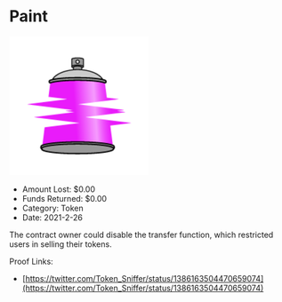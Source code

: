 # Paint
![Paint](/rektimages/Paint.png)
- Amount Lost: $0.00
- Funds Returned: $0.00
- Category: Token
- Date: 2021-2-26

The contract owner could disable the transfer function, which restricted users in selling their tokens.


Proof Links:
- [https://twitter.com/Token_Sniffer/status/1386163504470659074](https://twitter.com/Token_Sniffer/status/1386163504470659074)


